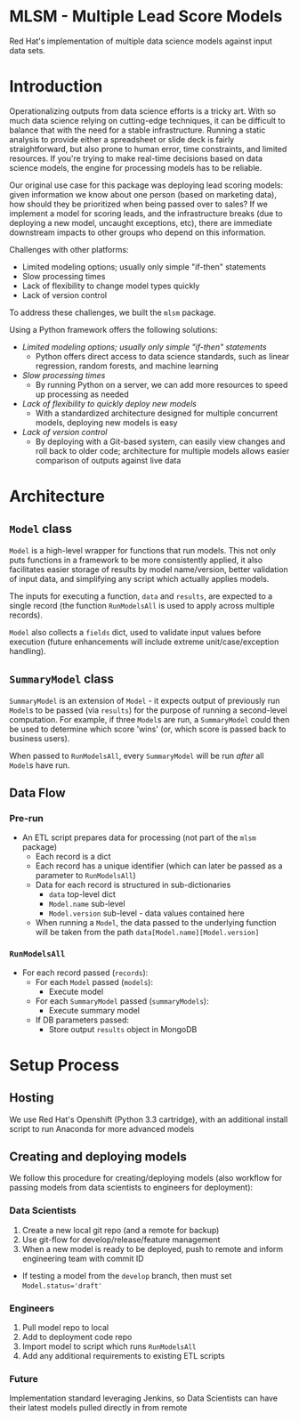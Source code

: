# MLSM - Multiple Lead Score Models
Red Hat's implementation of multiple data science models against input data sets.

# Introduction

Operationalizing outputs from data science efforts is a tricky art. With so much data science relying on cutting-edge techniques, it can be difficult to balance that with the need for a stable infrastructure. Running a static analysis to provide either a spreadsheet or slide deck is fairly straightforward, but also prone to human error, time constraints, and limited resources. If you're trying to make real-time decisions based on data science models, the engine for processing models has to be reliable.

Our original use case for this package was deploying lead scoring models: given information we know about one person (based on marketing data), how should they be prioritized when being passed over to sales? If we implement a model for scoring leads, and the infrastructure breaks (due to deploying a new model, uncaught exceptions, etc), there are immediate downstream impacts to other groups who depend on this information.

Challenges with other platforms:
- Limited modeling options; usually only simple "if-then" statements
- Slow processing times
- Lack of flexibility to change model types quickly
- Lack of version control

To address these challenges, we built the `mlsm` package.

Using a Python framework offers the following solutions:
- _Limited modeling options; usually only simple "if-then" statements_
  - Python offers direct access to data science standards, such as linear regression, random forests, and machine learning
- _Slow processing times_
  - By running Python on a server, we can add more resources to speed up processing as needed
- _Lack of flexibility to quickly deploy new models_
  - With a standardized architecture designed for multiple concurrent models, deploying new models is easy
- _Lack of version control_
  - By deploying with a Git-based system, can easily view changes and roll back to older code; architecture for multiple models allows easier comparison of outputs against live data

# Architecture

## `Model` class

`Model` is a high-level wrapper for functions that run models. This not only puts functions in a framework to be more consistently applied, it also facilitates easier storage of results by model name/version, better validation of input data, and simplifying any script which actually applies models.

The inputs for executing a function, `data` and `results`, are expected to a single record (the function `RunModelsAll` is used to apply across multiple records).

`Model` also collects a `fields` dict, used to validate input values before execution (future enhancements will include extreme unit/case/exception handling).

## `SummaryModel` class

`SummaryModel` is an extension of `Model` - it expects output of previously run `Model`s to be passed (via `results`) for the purpose of running a second-level computation. For example, if three `Model`s are run, a `SummaryModel` could then be used to determine which score 'wins' (or, which score is passed back to business users).

When passed to `RunModelsAll`, every `SummaryModel` will be run _after_ all `Model`s have run.

## Data Flow

### Pre-run

- An ETL script prepares data for processing (not part of the `mlsm` package)
  - Each record is a dict
  - Each record has a unique identifier (which can later be passed as a parameter to `RunModelsAll`)
  - Data for each record is structured in sub-dictionaries
    - `data` top-level dict
    - `Model.name` sub-level
    - `Model.version` sub-level - data values contained here
  - When running a `Model`, the data passed to the underlying function will be taken from the path `data[Model.name][Model.version]`

### `RunModelsAll`

- For each record passed (`records`):
  - For each `Model` passed (`models`):
    - Execute model
  - For each `SummaryModel` passed (`summaryModels`):
    - Execute summary model
  - If DB parameters passed:
    - Store output `results` object in MongoDB

# Setup Process

## Hosting  

We use Red Hat's Openshift (Python 3.3 cartridge), with an additional install script to run Anaconda for more advanced models

## Creating and deploying models

We follow this procedure for creating/deploying models (also workflow for passing models from data scientists to engineers for deployment):

### Data Scientists
1. Create a new local git repo (and a remote for backup)
2. Use git-flow for develop/release/feature management
3. When a new model is ready to be deployed, push to remote and inform engineering team with commit ID
  - If testing a model from the `develop` branch, then must set `Model.status='draft'`

### Engineers
1. Pull model repo to local
2. Add to deployment code repo
3. Import model to script which runs `RunModelsAll`
4. Add any additional requirements to existing ETL scripts

### Future
Implementation standard leveraging Jenkins, so Data Scientists can have their latest models pulled directly in from remote

